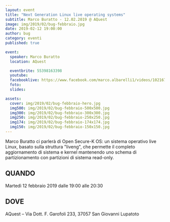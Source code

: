 ```yaml
---
layout: event
title: "Next Generation Linux live operating systems"
subtitle: Marco Buratto - 12.02.2019 @ AQuest
image: img/2019/02/bug-febbraio.jpg
date: 2019-02-12 19:00:00
author: bug
category: eventi
published: true

event:
  speaker: Marco Buratto
  location: AQuest

  eventbrite: 55398163398
  youtube:
  facebooklive: https://www.facebook.com/marco.albarelli1/videos/10216704923927087/
  foto: 
  slides:

assets:
  cover: img/2019/02/bug-febbraio-hero.jpg
  img500: img/2019/02/bug-febbraio-500x500.jpg
  img300: img/2019/02/bug-febbraio-300x300.jpg
  img250: img/2019/02/bug-febbraio-250x250.jpg
  img174: img/2019/02/bug-febbraio-174x174.jpg
  img150: img/2019/02/bug-febbraio-150x150.jpg
---
```


Marco Buratto ci parlerà di Open Secure-K OS: un sistema operativo live Linux, basato sulla struttura "liveng", che permette il completo aggiornamento di sistema e kernel mantenendo uno schema di partizionamento con partizioni di sistema read-only.

## QUANDO

Martedì 12 febbraio 2019 dalle 19:00 alle 20:30

## DOVE

AQuest – Via Dott. F. Garofoli 233, 37057 San Giovanni Lupatoto
